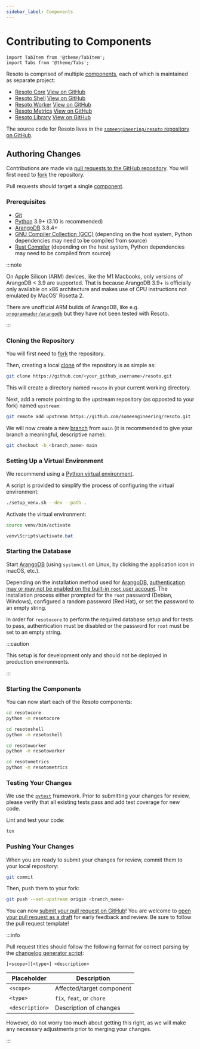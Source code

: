 ```yaml
---
sidebar_label: Components
---
```


# Contributing to Components

```mdx-code-block
import TabItem from '@theme/TabItem';
import Tabs from '@theme/Tabs';
```

Resoto is comprised of multiple [components](../concepts/components/index.md), each of which is maintained as separate project:

- [Resoto Core](../concepts/components/core.md) [<span class="badge badge--secondary">View on GitHub</span>](https://github.com/someengineering/resoto/tree/main/resotocore)
- [Resoto Shell](../concepts/components/shell.md) [<span class="badge badge--secondary">View on GitHub</span>](https://github.com/someengineering/resoto/tree/main/resotoshell)
- [Resoto Worker](../concepts/components/worker.md) [<span class="badge badge--secondary">View on GitHub</span>](https://github.com/someengineering/resoto/tree/main/resotoworker)
- [Resoto Metrics](../concepts/components/metrics.md) [<span class="badge badge--secondary">View on GitHub</span>](https://github.com/someengineering/resoto/tree/main/resotometrics)
- [Resoto Library](../concepts/components/library.md) [<span class="badge badge--secondary">View on GitHub</span>](https://github.com/someengineering/resoto/tree/main/resotolib)

The source code for Resoto lives in the [`someengineering/resoto` repository on GitHub](https://github.com/someengineering/resoto).

## Authoring Changes

Contributions are made via [pull requests to the GitHub repository](https://github.com/someengineering/resoto/pulls). You will first need to [fork](https://docs.github.com/get-started/quickstart/fork-a-repo) the repository.

Pull requests should target a single [component](../concepts/components/index.md).

### Prerequisites

- [Git](https://git-scm.com)
- [Python](https://python.org) 3.9+ (3.10 is recommended)
- [ArangoDB](https://arangodb.com) 3.8.4+
- [GNU Compiler Collection (GCC)](https://gcc.gnu.org) (depending on the host system, Python dependencies may need to be compiled from source)
- [Rust Compiler](https://www.rust-lang.org/tools/install) (depending on the host system, Python dependencies may need to be compiled from source)

:::note

On Apple Silicon (ARM) devices, like the M1 Macbooks, only versions of ArangoDB < 3.9 are supported. That is because ArangoDB 3.9+ is officially only available on x86 architecture and makes use of CPU instructions not emulated by MacOS' Rosetta 2.

There are unofficial ARM builds of ArangoDB, like e.g. [`programmador/arangodb`](https://hub.docker.com/r/programmador/arangodb) but they have not been tested with Resoto.

:::

### Cloning the Repository

You will first need to [fork](https://docs.github.com/get-started/quickstart/fork-a-repo) the repository.

Then, creating a local [clone](https://docs.github.com/repositories/creating-and-managing-repositories/cloning-a-repository) of the repository is as simple as:

```bash
git clone https://github.com/<your_github_username>/resoto.git
```

This will create a directory named `resoto` in your current working directory.

Next, add a remote pointing to the upstream repository (as opposted to your fork) named `upstream`:

```bash
git remote add upstream https://github.com/someengineering/resoto.git
```

We will now create a new [branch](https://git-scm.com/book/en/v2/Git-Branching-Branches-in-a-Nutshell) from `main` (it is recommended to give your branch a meaningful, descriptive name):

```bash
git checkout -b <branch_name> main
```

### Setting Up a Virtual Environment

We recommend using a [Python virtual environment](https://docs.python.org/3/tutorial/venv.html).

A script is provided to simplify the process of configuring the virtual environment:

```bash
./setup_venv.sh --dev --path .
```

Activate the virtual environment:

<Tabs>
<TabItem value="linux" label="Linux/macOS">

```bash
source venv/bin/activate
```

</TabItem>
<TabItem value="windows" label="Windows">

```powershell
venv\Scripts\activate.bat
```

</TabItem>
</Tabs>

### Starting the Database

Start [ArangoDB](https://arangodb.com) (using `systemctl` on Linux, by clicking the application icon in macOS, etc.).

Depending on the installation method used for [ArangoDB](https://arangodb.com), [authentication may or may not be enabled on the built-in `root` user account](https://www.arangodb.com/docs/stable/getting-started-installation.html#securing-the-installation). The installation process either prompted for the `root` password (Debian, Windows), configured a random password (Red Hat), or set the password to an empty string.

In order for `resotocore` to perform the required database setup and for tests to pass, authentication must be disabled or the password for `root` must be set to an empty string.

:::caution

This setup is for development only and should not be deployed in production environments.

:::

### Starting the Components

You can now start each of the Resoto components:

<Tabs>
<TabItem value="core" label="Core">

```bash
cd resotocore
python -m resotocore
```

</TabItem>
<TabItem value="shell" label="Shell">

```bash
cd resotoshell
python -m resotoshell
```

</TabItem>
<TabItem value="worker" label="Worker">

```bash
cd resotoworker
python -m resotoworker
```

</TabItem>
<TabItem value="metrics" label="Metrics">

```bash
cd resotometrics
python -m resotometrics
```

</TabItem>
</Tabs>

### Testing Your Changes

We use the [`pytest`](https://pytest.org) framework. Prior to submitting your changes for review, please verify that all existing tests pass and add test coverage for new code.

Lint and test your code:

```bash
tox
```

### Pushing Your Changes

When you are ready to submit your changes for review, commit them to your local repository:

```bash
git commit
```

Then, push them to your fork:

```bash
git push --set-upstream origin <branch_name>
```

You can now [submit your pull request on GitHub](https://github.com/someengineering/resoto/pulls)! You are welcome to [open your pull request as a draft](https://docs.github.com/pull-requests/collaborating-with-pull-requests/proposing-changes-to-your-work-with-pull-requests/about-pull-requests#draft-pull-requests) for early feedback and review. Be sure to follow the pull request template!

:::info

Pull request titles should follow the following format for correct parsing by the [changelog generator script](https://github.com/someengineering/resoto/blob/main/tools/release_notes.py):

```
[<scope>][<type>] <description>
```

| Placeholder     | Description               |
| --------------- | ------------------------- |
| `<scope>`       | Affected/target component |
| `<type>`        | `fix`, `feat`, or `chore` |
| `<description>` | Description of changes    |

However, do not worry too much about getting this right, as we will make any necessary adjustments prior to merging your changes.

:::
